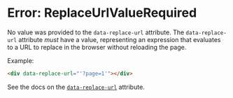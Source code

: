 # Error: ReplaceUrlValueRequired

No value was provided to the `data-replace-url` attribute. The `data-replace-url` attribute _must_ have a value, representing an expression that evaluates to a URL to replace in the browser without reloading the page.

Example:

```html
<div data-replace-url="'?page=1'"></div>
```

See the docs on the [`data-replace-url`](/reference/attribute_plugins#data-replace-url) attribute.
